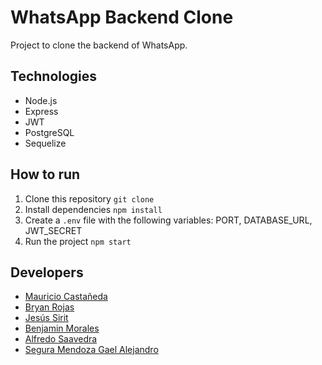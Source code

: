 # WhatsApp Backend Clone
Project to clone the backend of WhatsApp.

## Technologies
- Node.js
- Express
- JWT
- PostgreSQL
- Sequelize

## How to run
1. Clone this repository `git clone`
2. Install dependencies `npm install`
3. Create a `.env` file with the following variables: PORT, DATABASE_URL, JWT_SECRET
4. Run the project `npm start`

## Developers
- [Mauricio Castañeda](https://github.com/mcastv)
- [Bryan Rojas](https://github.com/sircorkan27)
- [Jesús Sirit](https://github.com/jesus24-dev)
- [Benjamin Morales](https://github.com/BenjaminJ10M)
- [Alfredo Saavedra](https://github.com/teoisnotdead)
- [Segura Mendoza Gael Alejandro](https://github.com/GaelSM)